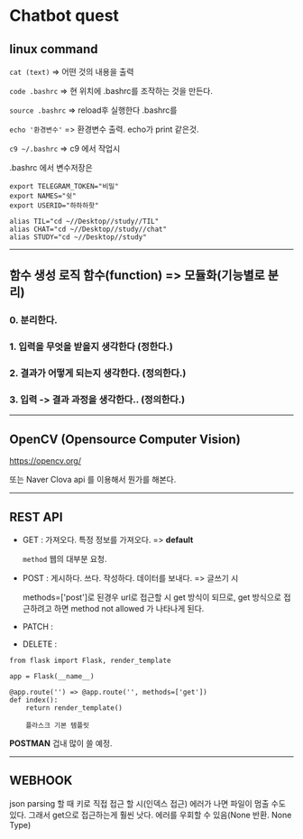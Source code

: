 # Chatbot quest
## linux command

`cat (text)` => 어떤 것의 내용을 출력

`code .bashrc` => 현 위치에 .bashrc를 조작하는 것을 만든다.

`source .bashrc` => reload후 실행한다 .bashrc를

`echo '환경변수'` => 환경변수  출력. echo가 print 같은것.

`c9 ~/.bashrc` => c9 에서 작업시

.bashrc 에서 변수저장은
```
export TELEGRAM_TOKEN="비밀"
export NAMES="쉿"
export USERID="하하하핫"

alias TIL="cd ~//Desktop//study//TIL"
alias CHAT="cd ~//Desktop//study//chat"
alias STUDY="cd ~//Desktop//study"
```
***
## 함수 생성 로직 함수(function) => 모듈화(기능별로 분리)
### 0. 분리한다.
### 1. 입력을 무엇을 받을지 생각한다 (정한다.)
### 2. 결과가 어떻게 되는지 생각한다. (정의한다.)
### 3. 입력 -> 결과 과정을 생각한다.. (정의한다.)
***
## OpenCV (Opensource Computer Vision)

https://opencv.org/

또는 Naver Clova api 를 이용해서 뭔가를 해본다.
***
## REST API
*   GET : 가져오다. 특정 정보를 가져오다. => **default** 

    `method` 웹의 대부분  요청.
*   POST : 게시하다. 쓰다. 작성하다. 데이터를 보내다. => 글쓰기 시

    methods=['post']로 된경우 url로 접근할 시 get 방식이 되므로, get 방식으로 접근하려고 하면 method not allowed 가 나타나게 된다.
*   PATCH :
*   DELETE :
```
from flask import Flask, render_template

app = Flask(__name__)

@app.route('') => @app.route('', methods=['get'])
def index():
    return render_template()
    
    플라스크 기본 템플릿
```
**POSTMAN** 겁내 많이 쓸 예정.
***
## **WEBHOOK**
json parsing 할 때 키로 직접 접근 할 시(인덱스 접근) 에러가 나면 파일이 멈출 수도 있다. 그래서 get으로 접근하는게 훨씬 낫다. 에러를 우회할 수 있음(None 반환. None Type)



